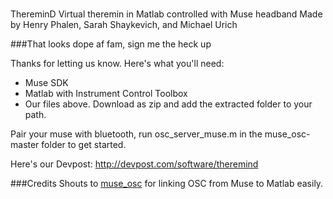 #
ThereminD
Virtual theremin in Matlab controlled with Muse headband
Made by Henry Phalen, Sarah Shaykevich, and Michael Urich

###That looks dope af fam, sign me the heck up

Thanks for letting us know. Here's what you'll need:
 - Muse SDK
 - Matlab with Instrument Control Toolbox
 - Our files above. Download as zip and add the extracted folder to your path. 

 Pair your muse with bluetooth, run osc_server_muse.m in the muse_osc-master folder to get started. 

Here's our Devpost: http://devpost.com/software/theremind

###Credits
Shouts to [muse_osc](https://github.com/MuSAELab/muse_osc) for linking OSC from Muse to Matlab easily.
